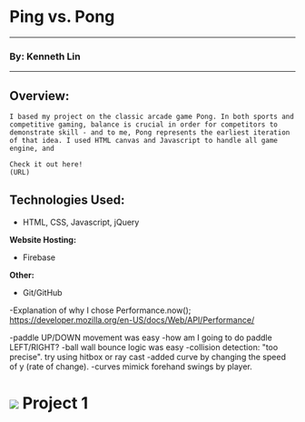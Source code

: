 # Ping vs. Pong
***********************
### By: Kenneth Lin
***********************

## Overview: 
	I based my project on the classic arcade game Pong. In both sports and competitive gaming, balance is crucial in order for competitors to demonstrate skill - and to me, Pong represents the earliest iteration of that idea. I used HTML canvas and Javascript to handle all game engine, and 

	Check it out here! 
	(URL)

## Technologies Used: 

* HTML, CSS, Javascript, jQuery

**Website Hosting:** 
* Firebase

**Other:** 
* Git/GitHub



-Explanation of why I chose Performance.now();
https://developer.mozilla.org/en-US/docs/Web/API/Performance/

-paddle UP/DOWN movement was easy
-how am I going to do paddle LEFT/RIGHT?
-ball wall bounce logic was easy
-collision detection: "too precise". try using hitbox or ray cast
-added curve by changing the speed of y (rate of change).
-curves mimick forehand swings by player.

# ![](https://ga-dash.s3.amazonaws.com/production/assets/logo-9f88ae6c9c3871690e33280fcf557f33.png) Project 1